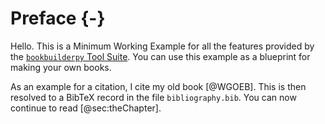 # Preface {-}

Hello.
This is a Minimum Working Example for all the features provided by the [`bookbuilderpy` Tool Suite](https://github.com/thomasWeise/bookbuilderpy).
You can use this example as a blueprint for making your own books.

As an example for a citation, I cite my old book&nbsp;[@WGOEB].
This is then resolved to a BibTeX record in the file `bibliography.bib`.
You can now continue to read [@sec:theChapter].
